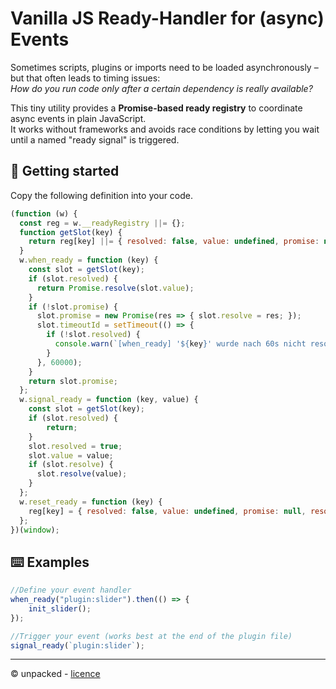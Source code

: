 # Vanilla JS Ready-Handler for (async) Events

Sometimes scripts, plugins or imports need to be loaded asynchronously –  
but that often leads to timing issues:  
*How do you run code only after a certain dependency is really available?*

This tiny utility provides a **Promise-based ready registry** to coordinate async events in plain JavaScript.  
It works without frameworks and avoids race conditions by letting you wait until a named "ready signal" is triggered.

## 🚀 Getting started
Copy the following definition into your code.
```js
(function (w) {
  const reg = w.__readyRegistry ||= {};
  function getSlot(key) {
    return reg[key] ||= { resolved: false, value: undefined, promise: null, resolve: null };
  }
  w.when_ready = function (key) {
    const slot = getSlot(key);
    if (slot.resolved) {
      return Promise.resolve(slot.value);
    }
    if (!slot.promise) {
      slot.promise = new Promise(res => { slot.resolve = res; });
      slot.timeoutId = setTimeout(() => {
        if (!slot.resolved) {
          console.warn(`[when_ready] '${key}' wurde nach 60s nicht resolved.`);
        }
      }, 60000);
    }
    return slot.promise;
  };
  w.signal_ready = function (key, value) {
    const slot = getSlot(key);
    if (slot.resolved) {
        return;
    }
    slot.resolved = true;
    slot.value = value;
    if (slot.resolve) {
      slot.resolve(value);
    }
  };
  w.reset_ready = function (key) {
    reg[key] = { resolved: false, value: undefined, promise: null, resolve: null };
  };
})(window);
```

## ⌨️ Examples
```js
//Define your event handler
when_ready("plugin:slider").then(() => { 
    init_slider(); 
});

//Trigger your event (works best at the end of the plugin file)
signal_ready(`plugin:slider`);
```

--- 
© unpacked - [licence](../../LICENSE)